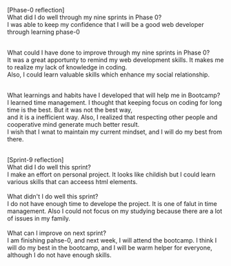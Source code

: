 [Phase-0 reflection]<br>
 What did I do well through my nine sprints in Phase 0? <br>
 I was able to keep my confidence that I will be a good web developer through learning phase-0<br><br>

 What could I have done to improve through my nine sprints in Phase 0?<br>
 It was a great apportunty to remind my web development skills. It makes me to realize my lack of knowledge in coding.<br>
 Also, I could learn valuable skills which enhance my social relationship.<br><br>

 What learnings and habits have I developed that will help me in Bootcamp?<br>
 I learned time management. I thought that keeping focus on coding for long time is the best. But it was not the best way,<br>
 and it is a inefficient way. Also, I realized that respecting other people and cooperative mind generate much better result.<br>
 I wish that I wnat to maintain my current mindset, and I will do my best from there.<br><br>   

[Sprint-9 reflection]<br>
 What did I do well this sprint?<br>
 I make an effort on personal project. It looks like childish but I could learn various skills that can acceess html elements.<br><br>
 What didn't I do well this sprint?<br>
 I do not have enough time to develope the project. It is one of falut in time management. Also I could not focus on my studying 
 because there are a lot of issues in my family. <br><br>
 What can I improve on next sprint?<br>
 I am finishing pahse-0, and next week, I will attend the bootcamp. I think I will do my best in the bootcamp, and I will be warm helper for
 everyone, although I do not have enough skills.<br><br>